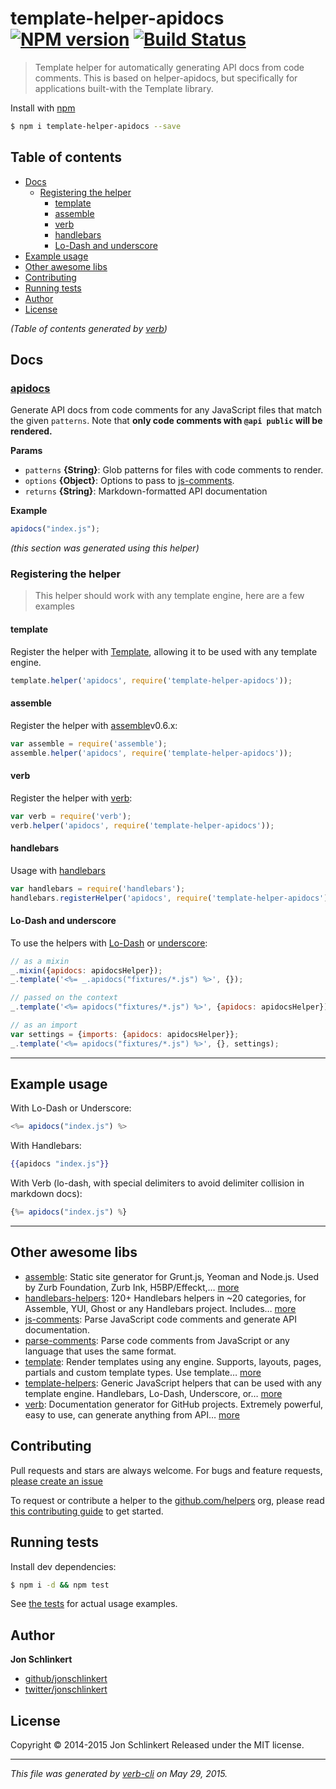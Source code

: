 # template-helper-apidocs [![NPM version](https://badge.fury.io/js/template-helper-apidocs.svg)](http://badge.fury.io/js/template-helper-apidocs)  [![Build Status](https://travis-ci.org/helpers/template-helper-apidocs.svg)](https://travis-ci.org/helpers/template-helper-apidocs)

> Template helper for automatically generating API docs from code comments. This is based on helper-apidocs, but specifically for applications built-with the Template library.

Install with [npm](https://www.npmjs.com/)

```sh
$ npm i template-helper-apidocs --save
```

## Table of contents

<!-- toc -->

* [Docs](#docs)
  - [Registering the helper](#registering-the-helper)
    + [template](#template)
    + [assemble](#assemble)
    + [verb](#verb)
    + [handlebars](#handlebars)
    + [Lo-Dash and underscore](#lo-dash-and-underscore)
* [Example usage](#example-usage)
* [Other awesome libs](#other-awesome-libs)
* [Contributing](#contributing)
* [Running tests](#running-tests)
* [Author](#author)
* [License](#license)

_(Table of contents generated by [verb](https://github.com/assemble/verb))_

<!-- tocstop -->

## Docs

### [apidocs](index.js#L35)

Generate API docs from code comments for any JavaScript files that match the given `patterns`. Note that **only code comments with `@api public` will be rendered.**

**Params**

* `patterns` **{String}**: Glob patterns for files with code comments to render.
* `options` **{Object}**: Options to pass to [js-comments](https://github.com/jonschlinkert/js-comments).
* `returns` **{String}**: Markdown-formatted API documentation

**Example**

```js
apidocs("index.js");
```

_(this section was generated using this helper)_

### Registering the helper

> This helper should work with any template engine, here are a few examples

#### template

Register the helper with [Template](https://github.com/jonschlinkert/template), allowing it to be used with any template engine.

```js
template.helper('apidocs', require('template-helper-apidocs'));
```

#### assemble

Register the helper with [assemble](http://assemble.io)v0.6.x:

```js
var assemble = require('assemble');
assemble.helper('apidocs', require('template-helper-apidocs'));
```

#### verb

Register the helper with [verb](https://github.com/assemble/verb):

```js
var verb = require('verb');
verb.helper('apidocs', require('template-helper-apidocs'));
```

#### handlebars

Usage with [handlebars](http://www.handlebarsjs.com/)

```js
var handlebars = require('handlebars');
handlebars.registerHelper('apidocs', require('template-helper-apidocs'));
```

#### Lo-Dash and underscore

To use the helpers with [Lo-Dash](https://lodash.com/) or [underscore](http://underscorejs.org):

```js
// as a mixin
_.mixin({apidocs: apidocsHelper});
_.template('<%= _.apidocs("fixtures/*.js") %>', {});

// passed on the context
_.template('<%= apidocs("fixtures/*.js") %>', {apidocs: apidocsHelper});

// as an import
var settings = {imports: {apidocs: apidocsHelper}};
_.template('<%= apidocs("fixtures/*.js") %>', {}, settings);
```

***

## Example usage

With Lo-Dash or Underscore:

```js
<%= apidocs("index.js") %>
```

With Handlebars:

```handlebars
{{apidocs "index.js"}}
```

With Verb (lo-dash, with special delimiters to avoid delimiter collision in markdown docs):

```js
{%= apidocs("index.js") %}
```

***

## Other awesome libs

* [assemble](http://assemble.io): Static site generator for Grunt.js, Yeoman and Node.js. Used by Zurb Foundation, Zurb Ink, H5BP/Effeckt,… [more](http://assemble.io)
* [handlebars-helpers](https://github.com/assemble/handlebars-helpers): 120+ Handlebars helpers in ~20 categories, for Assemble, YUI, Ghost or any Handlebars project. Includes… [more](https://github.com/assemble/handlebars-helpers)
* [js-comments](https://github.com/jonschlinkert/js-comments): Parse JavaScript code comments and generate API documentation.
* [parse-comments](https://github.com/jonschlinkert/parse-comments): Parse code comments from JavaScript or any language that uses the same format.
* [template](https://github.com/jonschlinkert/template): Render templates using any engine. Supports, layouts, pages, partials and custom template types. Use template… [more](https://github.com/jonschlinkert/template)
* [template-helpers](https://github.com/jonschlinkert/template-helpers): Generic JavaScript helpers that can be used with any template engine. Handlebars, Lo-Dash, Underscore, or… [more](https://github.com/jonschlinkert/template-helpers)
* [verb](https://github.com/assemble/verb): Documentation generator for GitHub projects. Extremely powerful, easy to use, can generate anything from API… [more](https://github.com/assemble/verb)

## Contributing

Pull requests and stars are always welcome. For bugs and feature requests, [please create an issue](https://github.com/helpers/template-helper-apidocs/issues/new)

To request or contribute a helper to the [github.com/helpers](https://github.com/helpers) org, please read [this contributing guide](https://github.com/helpers/requests) to get started.

## Running tests

Install dev dependencies:

```sh
$ npm i -d && npm test
```

See [the tests](./test.js) for actual usage examples.

## Author

**Jon Schlinkert**

+ [github/jonschlinkert](https://github.com/jonschlinkert)
+ [twitter/jonschlinkert](http://twitter.com/jonschlinkert)

## License

Copyright © 2014-2015 Jon Schlinkert
Released under the MIT license.

***

_This file was generated by [verb-cli](https://github.com/assemble/verb-cli) on May 29, 2015._
